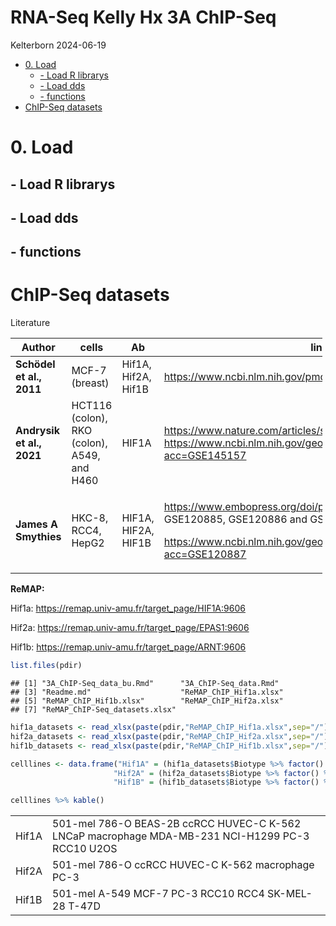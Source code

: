 RNA-Seq Kelly Hx 3A ChIP-Seq
================
Kelterborn
2024-06-19

- [0. Load](#0-load)
  - [- Load R librarys](#--load-r-librarys)
  - [- Load dds](#--load-dds)
  - [- functions](#--functions)
- [ChIP-Seq datasets](#chip-seq-datasets)

# 0. Load

## - Load R librarys

## - Load dds

## - functions

# ChIP-Seq datasets

Literature

<table style="width:99%;">
<colgroup>
<col style="width: 12%" />
<col style="width: 20%" />
<col style="width: 9%" />
<col style="width: 55%" />
</colgroup>
<thead>
<tr class="header">
<th>Author</th>
<th>cells</th>
<th>Ab</th>
<th>link</th>
</tr>
</thead>
<tbody>
<tr class="odd">
<td><strong>Schödel et al., 2011</strong></td>
<td>MCF-7 (breast)</td>
<td>Hif1A, Hif2A, Hif1B</td>
<td><a href="https://www.ncbi.nlm.nih.gov/pmc/articles/PMC3374576/"
class="uri">https://www.ncbi.nlm.nih.gov/pmc/articles/PMC3374576/</a></td>
</tr>
<tr class="even">
<td><strong>Andrysik et al., 2021</strong></td>
<td>HCT116 (colon), RKO (colon), A549, and H460</td>
<td>HIF1A</td>
<td><a href="https://www.nature.com/articles/s41467-021-21687-2#Sec11"
class="uri">https://www.nature.com/articles/s41467-021-21687-2#Sec11</a>
<a href="https://www.ncbi.nlm.nih.gov/geo/query/acc.cgi?acc=GSE145157"
class="uri">https://www.ncbi.nlm.nih.gov/geo/query/acc.cgi?acc=GSE145157</a></td>
</tr>
<tr class="odd">
<td><strong>James A Smythies</strong></td>
<td>HKC-8, RCC4, HepG2</td>
<td>HIF1A, HIF2A, HIF1B</td>
<td><p><a
href="https://www.embopress.org/doi/pdf/10.15252/embr.201846401"
class="uri">https://www.embopress.org/doi/pdf/10.15252/embr.201846401</a>
GSE120885, GSE120886 and GSE120887</p>
<p><a
href="https://www.ncbi.nlm.nih.gov/geo/query/acc.cgi?acc=GSE120887"
class="uri">https://www.ncbi.nlm.nih.gov/geo/query/acc.cgi?acc=GSE120887</a></p></td>
</tr>
</tbody>
</table>

**ReMAP:**

Hif1a: <https://remap.univ-amu.fr/target_page/HIF1A:9606>

Hif2a: <https://remap.univ-amu.fr/target_page/EPAS1:9606>

Hif1b: <https://remap.univ-amu.fr/target_page/ARNT:9606>

``` r
list.files(pdir)
```

    ## [1] "3A_ChIP-Seq_data_bu.Rmd"      "3A_ChIP-Seq_data.Rmd"        
    ## [3] "Readme.md"                    "ReMAP_ChIP_Hif1a.xlsx"       
    ## [5] "ReMAP_ChIP_Hif1b.xlsx"        "ReMAP_ChIP_Hif2a.xlsx"       
    ## [7] "ReMAP_ChIP-Seq_datasets.xlsx"

``` r
hif1a_datasets <- read_xlsx(paste(pdir,"ReMAP_ChIP_Hif1a.xlsx",sep="/"), )
hif2a_datasets <- read_xlsx(paste(pdir,"ReMAP_ChIP_Hif2a.xlsx",sep="/"), )
hif1b_datasets <- read_xlsx(paste(pdir,"ReMAP_ChIP_Hif1b.xlsx",sep="/"), )

celllines <- data.frame("Hif1A" = (hif1a_datasets$Biotype %>% factor() %>% levels() %>% paste(collapse = " ")),
                       "Hif2A" = (hif2a_datasets$Biotype %>% factor() %>% levels() %>% paste(collapse = " ")),
                       "Hif1B" = (hif1b_datasets$Biotype %>% factor() %>% levels() %>% paste(collapse = " "))) %>% t()

celllines %>% kable()
```

|       |                                                                                                 |
|:------|:------------------------------------------------------------------------------------------------|
| Hif1A | 501-mel 786-O BEAS-2B ccRCC HUVEC-C K-562 LNCaP macrophage MDA-MB-231 NCI-H1299 PC-3 RCC10 U2OS |
| Hif2A | 501-mel 786-O ccRCC HUVEC-C K-562 macrophage PC-3                                               |
| Hif1B | 501-mel A-549 MCF-7 PC-3 RCC10 RCC4 SK-MEL-28 T-47D                                             |
